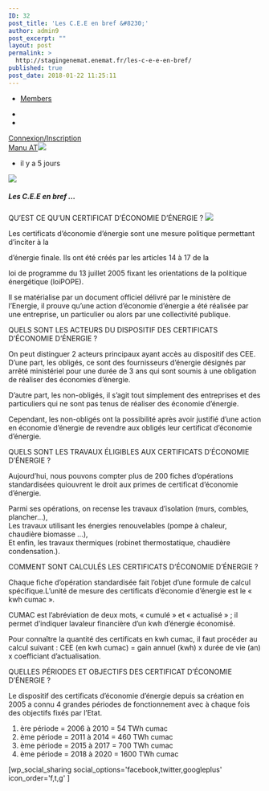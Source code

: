 ```yaml
---
ID: 32
post_title: 'Les C.E.E en bref &#8230;'
author: admin9
post_excerpt: ""
layout: post
permalink: >
  http://stagingenemat.enemat.fr/les-c-e-e-en-bref/
published: true
post_date: 2018-01-22 11:25:11
---
```

<div class="mem_bck">
<div class="wraper">
<div class="top_nav1">
<div class="navigation">
<ul>
<li><a href="">Members</a></li>
</ul>
</div>
<div class="ser_icn">
<form>
<ul>
<li><a href=""><i class="fa fa-search" aria-hidden="true"></i></a></li>
<li><a href=""><i class="fa fa-user-o" aria-hidden="true"></i></a></li>
</ul>
</form>
<a class="btn" href="">Connexion/Inscription</a>
</div>
<div class="clr"></div>
</div>
<div class="main_blog">
<div class="inner_blog">
<div class="mn_blg rrr">
<div class="lf_icn">
<a href="">Manu AT</a><img src="/wp-content/uploads/2018/01/Capture2.png"><ul><li><span>il y a 5 jours</span></li></ul>
</div>
<div class="rg_icn">
<img src="/wp-content/themes/enemat/images/Capture.png">
</div>
<div class="clr"></div>
</div>
<div class="inr_con">
<h5>Les C.E.E en bref ...</h5>
<span class="hdr">QU’EST CE QU’UN CERTIFICAT D’ÉCONOMIE D’ÉNERGIE ?</span>
<img src="/wp-content/uploads/2018/01/rec1.jpg">
<p>Les certificats d’économie d’énergie sont une mesure politique permettant d’inciter à la</p>
<p>d’énergie finale. Ils ont été créés par les articles 14 à 17 de la</p>
<p>loi de programme du 13 juillet 2005 fixant les orientations de la politique énergétique (loiPOPE).</p>
<p>Il se matérialise par un document officiel délivré par le ministère de l’Energie, il prouve
qu’une action d’économie d’énergie a été réalisée par une entreprise, un particulier ou alors
par une collectivité publique.</p>
<span class="hdr">QUELS SONT LES ACTEURS DU DISPOSITIF DES CERTIFICATS D’ÉCONOMIE D’ÉNERGIE ?</span>
<p>On peut distinguer 2 acteurs principaux ayant accès au dispositif des CEE. D’une part, les obligés, ce sont des fournisseurs d’énergie désignés par arrêté ministériel pour une durée de 3 ans qui sont soumis à une obligation de réaliser des économies d’énergie.</p>
<p>D’autre part, les non-obligés, il s’agit tout simplement des entreprises et des particuliers qui
ne sont pas tenus de réaliser des économie d’énergie.</p>
<p>Cependant, les non-obligés ont la possibilité après avoir justifié d’une action en économie
d’énergie de revendre aux obligés leur certificat d’économie d’énergie.</p>
<span class="hdr">QUELS SONT LES TRAVAUX ÉLIGIBLES AUX CERTIFICATS D’ÉCONOMIE D’ÉNERGIE ?</span>
<p>Aujourd’hui, nous pouvons compter plus de 200 fiches d’opérations standardisées quiouvrent le droit aux primes de certificat d’économie d’énergie.</p>
<p>Parmi ses opérations, on recense les travaux d’isolation (murs, combles, plancher…),<br>Les travaux utilisant les énergies renouvelables (pompe à chaleur, chaudière biomasse …),<br>Et enfin, les travaux thermiques (robinet thermostatique, chaudière condensation.).</p>
<span class="hdr">COMMENT SONT CALCULÉS LES CERTIFICATS D’ÉCONOMIE D’ÉNERGIE ?</span>
<p>Chaque fiche d’opération standardisée fait l’objet d’une formule de calcul spécifique.L’unité de mesure des certificats d’économie d’énergie est le « kwh cumac ».</p>
<p>CUMAC est l’abréviation de deux mots, « cumulé » et « actualisé » ; il permet d’indiquer lavaleur financière d’un kwh d’énergie économisé.</p>
<p>Pour connaître la quantité des certificats en kwh cumac, il faut procéder au calcul suivant : CEE (en kwh cumac) = gain annuel (kwh) x durée de vie (an) x coefficiant d’actualisation.</p>
<span class="hdr">QUELLES PÉRIODES ET OBJECTIFS DES CERTIFICAT D’ÉCONOMIE D’ÉNERGIE ?</span>
<p>Le dispositif des certificats d’économie d’énergie depuis sa création en 2005 a connu 4 grandes périodes de fonctionnement avec à chaque fois des objectifs fixés par l’Etat.</p>
<ol>
<li>ère période = 2006 à 2010 = 54 TWh cumac</li>
<li>ème période = 2011 à 2014 = 460 TWh cumac</li>
<li>ème période = 2015 à 2017 = 700 TWh cumac</li>
<li>ème période = 2018 à 2020 = 1600 TWh cumac</li>
</ol>
<div class="soc_icn">
[wp_social_sharing social_options='facebook,twitter,googleplus' icon_order='f,t,g' ]
</div>
<div class="clr"></div>
</div>
</div>